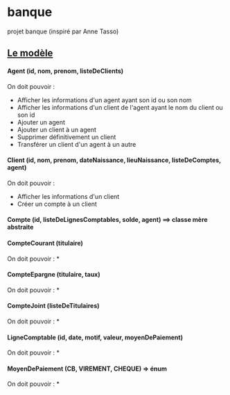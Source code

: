 # banque
projet banque (inspiré par Anne Tasso)

## <u>Le modèle</u>
#### Agent (id, nom, prenom, listeDeClients)
On doit pouvoir :
* Afficher les informations d'un agent ayant son id ou son nom
* Afficher les informations d'un client de l'agent ayant le nom du client ou son id
* Ajouter un agent
* Ajouter un client à un agent
* Supprimer définitivement un client
* Transférer un client d'un agent à un autre

#### Client (id, nom, prenom, dateNaissance, lieuNaissance, listeDeComptes, agent)
On doit pouvoir :
* Afficher les informations d'un client
* Créer un compte à un client

#### Compte (id, listeDeLignesComptables, solde, agent) ==> classe mère abstraite
#### CompteCourant (titulaire)
On doit pouvoir :
*
#### CompteEpargne (titulaire, taux)
On doit pouvoir :
*
#### CompteJoint (listeDeTitulaires)
On doit pouvoir :
*
#### LigneComptable (id, date, motif, valeur, moyenDePaiement)
On doit pouvoir :
*
#### MoyenDePaiement (CB, VIREMENT, CHEQUE) => énum
On doit pouvoir :
*
